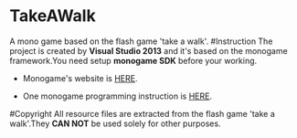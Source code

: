 # TakeAWalk
  A mono game based on the flash game 'take a walk'.
#Instruction
  The project is created by **Visual Studio 2013** and it's based on the monogame framework.You need setup **monogame SDK** before your working.
  
* Monogame's website is <a href='http://www.monogame.net/'>HERE</a>.
  
* One monogame programming instruction is <a href='https://software.intel.com/en-us/articles/developing-games-with-monogame'>HERE</a>.

#Copyright
All resource files are extracted from the flash game 'take a walk'.They **CAN NOT** be used solely for other purposes.
